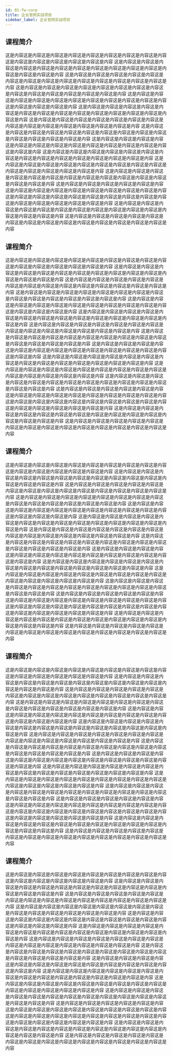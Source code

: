 ```yaml
---
id: 01-fw-corp
title: 企业官网实战项目
sidebar_label: 企业官网实战项目
---
```


## 课程简介

这是内容这是内容这是内容这是内容这是内容这是内容这是内容这是内容这是内容这是内容这是内容这是内容这是内容这是内容这是内容
这是内容这是内容这是内容这是内容这是内容这是内容这是内容这是内容这是内容这是内容这是内容这是内容这是内容这是内容这是内容
这是内容这是内容这是内容这是内容这是内容这是内容这是内容这是内容这是内容这是内容这是内容这是内容这是内容这是内容这是内容
这是内容这是内容这是内容这是内容这是内容这是内容这是内容这是内容这是内容这是内容这是内容这是内容这是内容这是内容这是内容
这是内容这是内容这是内容这是内容这是内容这是内容这是内容这是内容这是内容这是内容这是内容这是内容这是内容这是内容这是内容
这是内容这是内容这是内容这是内容这是内容这是内容这是内容这是内容这是内容这是内容这是内容这是内容这是内容这是内容这是内容
这是内容这是内容这是内容这是内容这是内容这是内容这是内容这是内容这是内容这是内容这是内容这是内容这是内容这是内容这是内容
这是内容这是内容这是内容这是内容这是内容这是内容这是内容这是内容这是内容这是内容这是内容这是内容这是内容这是内容这是内容
这是内容这是内容这是内容这是内容这是内容这是内容这是内容这是内容这是内容这是内容这是内容这是内容这是内容这是内容这是内容
这是内容这是内容这是内容这是内容这是内容这是内容这是内容这是内容这是内容这是内容这是内容这是内容这是内容这是内容这是内容
这是内容这是内容这是内容这是内容这是内容这是内容这是内容这是内容这是内容这是内容这是内容这是内容这是内容这是内容这是内容
这是内容这是内容这是内容这是内容这是内容这是内容这是内容这是内容这是内容这是内容这是内容这是内容这是内容这是内容这是内容
这是内容这是内容这是内容这是内容这是内容这是内容这是内容这是内容这是内容这是内容这是内容这是内容这是内容这是内容这是内容
这是内容这是内容这是内容这是内容这是内容这是内容这是内容这是内容这是内容这是内容这是内容这是内容这是内容这是内容这是内容
这是内容这是内容这是内容这是内容这是内容这是内容这是内容这是内容这是内容这是内容这是内容这是内容这是内容这是内容这是内容
这是内容这是内容这是内容这是内容这是内容这是内容这是内容这是内容这是内容这是内容这是内容这是内容这是内容这是内容这是内容

## 课程简介

这是内容这是内容这是内容这是内容这是内容这是内容这是内容这是内容这是内容这是内容这是内容这是内容这是内容这是内容这是内容
这是内容这是内容这是内容这是内容这是内容这是内容这是内容这是内容这是内容这是内容这是内容这是内容这是内容这是内容这是内容
这是内容这是内容这是内容这是内容这是内容这是内容这是内容这是内容这是内容这是内容这是内容这是内容这是内容这是内容这是内容
这是内容这是内容这是内容这是内容这是内容这是内容这是内容这是内容这是内容这是内容这是内容这是内容这是内容这是内容这是内容
这是内容这是内容这是内容这是内容这是内容这是内容这是内容这是内容这是内容这是内容这是内容这是内容这是内容这是内容这是内容
这是内容这是内容这是内容这是内容这是内容这是内容这是内容这是内容这是内容这是内容这是内容这是内容这是内容这是内容这是内容
这是内容这是内容这是内容这是内容这是内容这是内容这是内容这是内容这是内容这是内容这是内容这是内容这是内容这是内容这是内容
这是内容这是内容这是内容这是内容这是内容这是内容这是内容这是内容这是内容这是内容这是内容这是内容这是内容这是内容这是内容
这是内容这是内容这是内容这是内容这是内容这是内容这是内容这是内容这是内容这是内容这是内容这是内容这是内容这是内容这是内容
这是内容这是内容这是内容这是内容这是内容这是内容这是内容这是内容这是内容这是内容这是内容这是内容这是内容这是内容这是内容
这是内容这是内容这是内容这是内容这是内容这是内容这是内容这是内容这是内容这是内容这是内容这是内容这是内容这是内容这是内容
这是内容这是内容这是内容这是内容这是内容这是内容这是内容这是内容这是内容这是内容这是内容这是内容这是内容这是内容这是内容
这是内容这是内容这是内容这是内容这是内容这是内容这是内容这是内容这是内容这是内容这是内容这是内容这是内容这是内容这是内容
这是内容这是内容这是内容这是内容这是内容这是内容这是内容这是内容这是内容这是内容这是内容这是内容这是内容这是内容这是内容
这是内容这是内容这是内容这是内容这是内容这是内容这是内容这是内容这是内容这是内容这是内容这是内容这是内容这是内容这是内容
这是内容这是内容这是内容这是内容这是内容这是内容这是内容这是内容这是内容这是内容这是内容这是内容这是内容这是内容这是内容

## 课程简介

这是内容这是内容这是内容这是内容这是内容这是内容这是内容这是内容这是内容这是内容这是内容这是内容这是内容这是内容这是内容
这是内容这是内容这是内容这是内容这是内容这是内容这是内容这是内容这是内容这是内容这是内容这是内容这是内容这是内容这是内容
这是内容这是内容这是内容这是内容这是内容这是内容这是内容这是内容这是内容这是内容这是内容这是内容这是内容这是内容这是内容
这是内容这是内容这是内容这是内容这是内容这是内容这是内容这是内容这是内容这是内容这是内容这是内容这是内容这是内容这是内容
这是内容这是内容这是内容这是内容这是内容这是内容这是内容这是内容这是内容这是内容这是内容这是内容这是内容这是内容这是内容
这是内容这是内容这是内容这是内容这是内容这是内容这是内容这是内容这是内容这是内容这是内容这是内容这是内容这是内容这是内容
这是内容这是内容这是内容这是内容这是内容这是内容这是内容这是内容这是内容这是内容这是内容这是内容这是内容这是内容这是内容
这是内容这是内容这是内容这是内容这是内容这是内容这是内容这是内容这是内容这是内容这是内容这是内容这是内容这是内容这是内容
这是内容这是内容这是内容这是内容这是内容这是内容这是内容这是内容这是内容这是内容这是内容这是内容这是内容这是内容这是内容
这是内容这是内容这是内容这是内容这是内容这是内容这是内容这是内容这是内容这是内容这是内容这是内容这是内容这是内容这是内容
这是内容这是内容这是内容这是内容这是内容这是内容这是内容这是内容这是内容这是内容这是内容这是内容这是内容这是内容这是内容
这是内容这是内容这是内容这是内容这是内容这是内容这是内容这是内容这是内容这是内容这是内容这是内容这是内容这是内容这是内容
这是内容这是内容这是内容这是内容这是内容这是内容这是内容这是内容这是内容这是内容这是内容这是内容这是内容这是内容这是内容
这是内容这是内容这是内容这是内容这是内容这是内容这是内容这是内容这是内容这是内容这是内容这是内容这是内容这是内容这是内容
这是内容这是内容这是内容这是内容这是内容这是内容这是内容这是内容这是内容这是内容这是内容这是内容这是内容这是内容这是内容
这是内容这是内容这是内容这是内容这是内容这是内容这是内容这是内容这是内容这是内容这是内容这是内容这是内容这是内容这是内容

## 课程简介

这是内容这是内容这是内容这是内容这是内容这是内容这是内容这是内容这是内容这是内容这是内容这是内容这是内容这是内容这是内容
这是内容这是内容这是内容这是内容这是内容这是内容这是内容这是内容这是内容这是内容这是内容这是内容这是内容这是内容这是内容
这是内容这是内容这是内容这是内容这是内容这是内容这是内容这是内容这是内容这是内容这是内容这是内容这是内容这是内容这是内容
这是内容这是内容这是内容这是内容这是内容这是内容这是内容这是内容这是内容这是内容这是内容这是内容这是内容这是内容这是内容
这是内容这是内容这是内容这是内容这是内容这是内容这是内容这是内容这是内容这是内容这是内容这是内容这是内容这是内容这是内容
这是内容这是内容这是内容这是内容这是内容这是内容这是内容这是内容这是内容这是内容这是内容这是内容这是内容这是内容这是内容
这是内容这是内容这是内容这是内容这是内容这是内容这是内容这是内容这是内容这是内容这是内容这是内容这是内容这是内容这是内容
这是内容这是内容这是内容这是内容这是内容这是内容这是内容这是内容这是内容这是内容这是内容这是内容这是内容这是内容这是内容
这是内容这是内容这是内容这是内容这是内容这是内容这是内容这是内容这是内容这是内容这是内容这是内容这是内容这是内容这是内容
这是内容这是内容这是内容这是内容这是内容这是内容这是内容这是内容这是内容这是内容这是内容这是内容这是内容这是内容这是内容
这是内容这是内容这是内容这是内容这是内容这是内容这是内容这是内容这是内容这是内容这是内容这是内容这是内容这是内容这是内容
这是内容这是内容这是内容这是内容这是内容这是内容这是内容这是内容这是内容这是内容这是内容这是内容这是内容这是内容这是内容
这是内容这是内容这是内容这是内容这是内容这是内容这是内容这是内容这是内容这是内容这是内容这是内容这是内容这是内容这是内容
这是内容这是内容这是内容这是内容这是内容这是内容这是内容这是内容这是内容这是内容这是内容这是内容这是内容这是内容这是内容
这是内容这是内容这是内容这是内容这是内容这是内容这是内容这是内容这是内容这是内容这是内容这是内容这是内容这是内容这是内容
这是内容这是内容这是内容这是内容这是内容这是内容这是内容这是内容这是内容这是内容这是内容这是内容这是内容这是内容这是内容

## 课程简介

这是内容这是内容这是内容这是内容这是内容这是内容这是内容这是内容这是内容这是内容这是内容这是内容这是内容这是内容这是内容
这是内容这是内容这是内容这是内容这是内容这是内容这是内容这是内容这是内容这是内容这是内容这是内容这是内容这是内容这是内容
这是内容这是内容这是内容这是内容这是内容这是内容这是内容这是内容这是内容这是内容这是内容这是内容这是内容这是内容这是内容
这是内容这是内容这是内容这是内容这是内容这是内容这是内容这是内容这是内容这是内容这是内容这是内容这是内容这是内容这是内容
这是内容这是内容这是内容这是内容这是内容这是内容这是内容这是内容这是内容这是内容这是内容这是内容这是内容这是内容这是内容
这是内容这是内容这是内容这是内容这是内容这是内容这是内容这是内容这是内容这是内容这是内容这是内容这是内容这是内容这是内容
这是内容这是内容这是内容这是内容这是内容这是内容这是内容这是内容这是内容这是内容这是内容这是内容这是内容这是内容这是内容
这是内容这是内容这是内容这是内容这是内容这是内容这是内容这是内容这是内容这是内容这是内容这是内容这是内容这是内容这是内容
这是内容这是内容这是内容这是内容这是内容这是内容这是内容这是内容这是内容这是内容这是内容这是内容这是内容这是内容这是内容
这是内容这是内容这是内容这是内容这是内容这是内容这是内容这是内容这是内容这是内容这是内容这是内容这是内容这是内容这是内容
这是内容这是内容这是内容这是内容这是内容这是内容这是内容这是内容这是内容这是内容这是内容这是内容这是内容这是内容这是内容
这是内容这是内容这是内容这是内容这是内容这是内容这是内容这是内容这是内容这是内容这是内容这是内容这是内容这是内容这是内容
这是内容这是内容这是内容这是内容这是内容这是内容这是内容这是内容这是内容这是内容这是内容这是内容这是内容这是内容这是内容
这是内容这是内容这是内容这是内容这是内容这是内容这是内容这是内容这是内容这是内容这是内容这是内容这是内容这是内容这是内容
这是内容这是内容这是内容这是内容这是内容这是内容这是内容这是内容这是内容这是内容这是内容这是内容这是内容这是内容这是内容
这是内容这是内容这是内容这是内容这是内容这是内容这是内容这是内容这是内容这是内容这是内容这是内容这是内容这是内容这是内容
